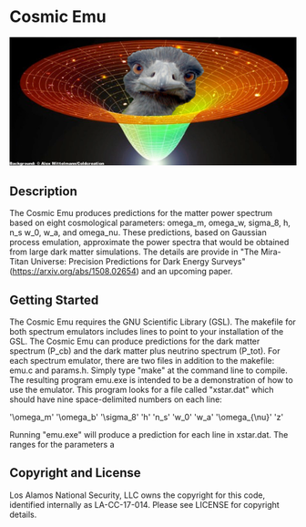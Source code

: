# Cosmic Emu

![Emu](emu2.png)

## Description

The Cosmic Emu produces predictions for the matter power spectrum based on eight cosmological parameters: omega_m, omega_w, sigma_8, h, n_s
w_0, w_a, and omega_nu. These predictions, based on Gaussian process emulation, approximate the power spectra that would be obtained from large dark matter simulations. The details are provide in "The Mira-Titan Universe: Precision Predictions for Dark Energy Surveys" (https://arxiv.org/abs/1508.02654) and an upcoming paper.

## Getting Started

The Cosmic Emu requires the GNU Scientific Library (GSL). The makefile for both spectrum emulators includes lines to point to your installation of the GSL. The Cosmic Emu can produce predictions for the dark matter spectrum (P_cb) and the dark matter plus neutrino spectrum (P_tot). For each spectrum emulator, there are two files in addition to the makefile: emu.c and params.h. Simply type "make" at the command line to compile. The resulting program emu.exe is intended to be a demonstration of how to use the emulator. This program looks for a file called "xstar.dat" which should have nine space-delimited numbers on each line:

'\omega_m'   '\omega_b'   '\sigma_8'   'h'   'n_s'   'w_0'   'w_a'   '\omega_{\nu}'   'z'



Running "emu.exe" will produce a prediction for each line in xstar.dat. The ranges for the parameters a

## Copyright and License

Los Alamos National Security, LLC owns the copyright for this code, identified internally as LA-CC-17-014. Please see LICENSE for copyright details.
